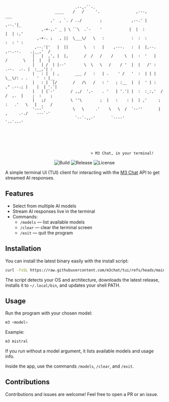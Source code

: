 ```
                               .--,-``-.
                      ____    /   /     '.                ,---,                       ___
                    ,'  , `. / ../        ;             ,--.' |                     ,--.'|_
                ,-+-,.' _ | \ ``\  .`-    '            |  |  :                     |  | :,'
              ,-+-. ;   , ||  \___\/   \   :            :  :  :                     :  : ' :
             ,--.'|'   |  ||       \   :   |    ,---.   :  |  |,--.    ,--.--.    .;__,'  /
            |   |  ,', |  |,       /  /   /    /     \  |  :  '   |   /       \   |  |   |
            |   | /  | |--'        \  \   \   /    / '  |  |   /' :  .--.  .-. |  :__,'| :
            |   : |  | ,       ___ /   :   | .    ' /   '  :  | | |   \__\/: . .    '  : |__
            |   : |  |/       /   /\   /   : '   ; :__  |  |  ' | :   ," .--.; |    |  | '.'|
            |   | |`-'       / ,,/  ',-    . '   | '.'| |  :  :_:,'  /  /  ,.  |    ;  :    ;
            |   ;/           \ ''\        ;  |   :    : |  | ,'     ;  :   .'   \   |  ,   /
            '---'             \   \     .'    \   \  /  `--''       |  ,     .-./    ---`-'
                               `--`-,,-'       `----'                `--`---'






                                      > M3 Chat, in your terminal!
```

<p align="center"><img src="https://github.com/m3-chat/tui/actions/workflows/release.yml/badge.svg" alt="Build">
<img src="https://img.shields.io/github/v/release/m3-chat/tui" alt="Release">
<img src="https://img.shields.io/github/license/m3-chat/tui" alt="License"></p>

A simple terminal UI (TUI) client for interacting with the [M3 Chat](https://github.com/m3-chat) API to get streamed AI responses.

## Features

- Select from multiple AI models
- Stream AI responses live in the terminal
- Commands:
  - `/models` — list available models
  - `/clear` — clear the terminal screen
  - `/exit` — quit the program

## Installation

You can install the latest binary easily with the install script:

```bash
curl -fsSL https://raw.githubusercontent.com/m3chat/tui/refs/heads/main/install-m3.sh | bash
```

The script detects your OS and architecture, downloads the latest release, installs it to `~/.local/bin`, and updates your shell PATH.

## Usage

Run the program with your chosen model:

```bash
m3 <model>
```

Example:

```bash
m3 mistral
```

If you run without a model argument, it lists available models and usage info.

Inside the app, use the commands `/models`, `/clear`, and `/exit`.

## Contributions

Contributions and issues are welcome! Feel free to open a PR or an issue.
